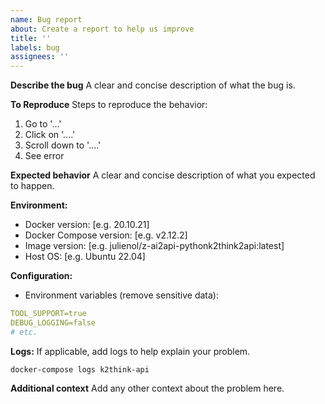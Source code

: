 ```yaml
---
name: Bug report
about: Create a report to help us improve
title: ''
labels: bug
assignees: ''
---
```


**Describe the bug**
A clear and concise description of what the bug is.

**To Reproduce**
Steps to reproduce the behavior:
1. Go to '...'
2. Click on '....'
3. Scroll down to '....'
4. See error

**Expected behavior**
A clear and concise description of what you expected to happen.

**Environment:**
- Docker version: [e.g. 20.10.21]
- Docker Compose version: [e.g. v2.12.2]
- Image version: [e.g. julienol/z-ai2api-pythonk2think2api:latest]
- Host OS: [e.g. Ubuntu 22.04]

**Configuration:**
- Environment variables (remove sensitive data):
```yaml
TOOL_SUPPORT=true
DEBUG_LOGGING=false
# etc.
```

**Logs:**
If applicable, add logs to help explain your problem.
```
docker-compose logs k2think-api
```

**Additional context**
Add any other context about the problem here.
